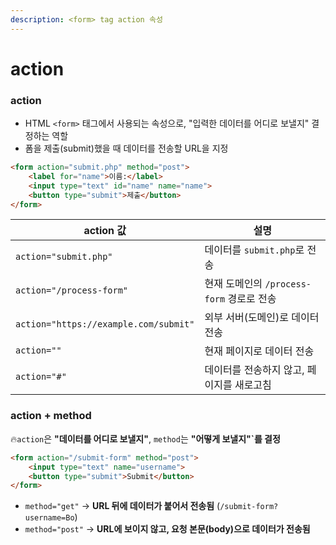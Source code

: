 ```yaml
---
description: <form> tag action 속성
---
```


# action

### action

* HTML `<form>` 태그에서 사용되는 속성으로, "입력한 데이터를 어디로 보낼지" 결정하는 역할
* 폼을 제출(submit)했을 때 데이터를 전송할 URL을 지정

```html
<form action="submit.php" method="post">
    <label for="name">이름:</label>
    <input type="text" id="name" name="name">
    <button type="submit">제출</button>
</form>
```

| action 값                              | 설명                             |
| ------------------------------------- | ------------------------------ |
| `action="submit.php"`                 | 데이터를 `submit.php`로 전송          |
| `action="/process-form"`              | 현재 도메인의 `/process-form` 경로로 전송 |
| `action="https://example.com/submit"` | 외부 서버(도메인)로 데이터 전송             |
| `action=""`                           | 현재 페이지로 데이터 전송                 |
| `action="#"`                          | 데이터를 전송하지 않고, 페이지를 새로고침        |



### action + method



:fire:`action`은 **"데이터를 어디로 보낼지"**, `method`는 **"어떻게 보낼지"\`를 결정**

```html
<form action="/submit-form" method="post">
    <input type="text" name="username">
    <button type="submit">Submit</button>
</form>
```

* `method="get"` → **URL 뒤에 데이터가 붙어서 전송됨** (`/submit-form?username=Bo`)
* `method="post"` → **URL에 보이지 않고, 요청 본문(body)으로 데이터가 전송됨**

